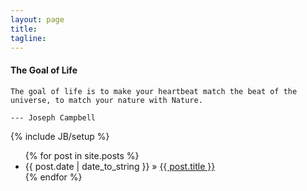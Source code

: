 ```yaml
---
layout: page
title: 
tagline: 
---
```

#### The Goal of Life ####
	The goal of life is to make your heartbeat match the beat of the universe, to match your nature with Nature.  
	                                                                              --- Joseph Campbell  
{% include JB/setup %}
<ul class="posts">
  {% for post in site.posts %}
    <li><span>{{ post.date | date_to_string }}</span> &raquo; <a href="{{ BASE_PATH }}{{ post.url }}">{{ post.title }}</a></li>
  {% endfor %}
</ul>
